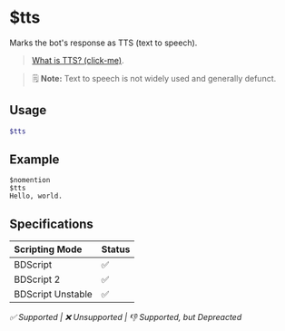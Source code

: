 # $tts
Marks the bot's response as TTS (text to speech).
> [What is TTS? (click-me)](https://support.discord.com/hc/en-us/articles/212517297-Text-to-Speech-101).

> 🗒️ **Note:** Text to speech is not widely used and generally defunct. 

## Usage
```php
$tts
```

## Example
```
$nomention
$tts
Hello, world.
```

## Specifications
| Scripting Mode | Status
| :---- | :---- |
| BDScript | ✅ |
| BDScript 2 | ✅ |
| BDScript Unstable | ✅ |

*✅ Supported | ❌ Unsupported | 👎 Supported, but Depreacted*